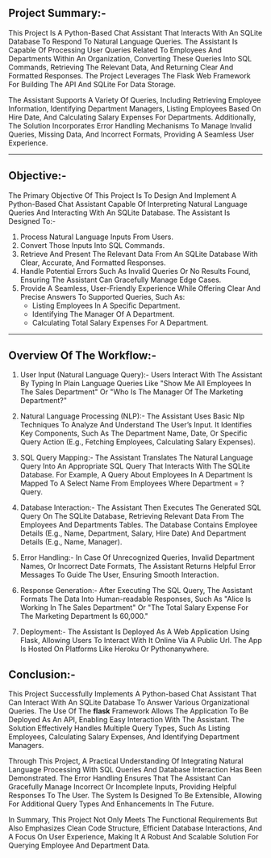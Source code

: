 ## Project Summary:-

This Project Is A Python-Based Chat Assistant That Interacts With An SQLite Database To Respond To Natural Language Queries. The Assistant Is Capable Of Processing User Queries Related To Employees And Departments Within An Organization, Converting These Queries Into SQL Commands, Retrieving The Relevant Data, And Returning Clear And Formatted Responses. The Project Leverages The Flask Web Framework For Building The API And SQLite For Data Storage. 

The Assistant Supports A Variety Of Queries, Including Retrieving Employee Information, Identifying Department Managers, Listing Employees Based On Hire Date, And Calculating Salary Expenses For Departments. Additionally, The Solution Incorporates Error Handling Mechanisms To Manage Invalid Queries, Missing Data, And Incorrect Formats, Providing A Seamless User Experience.

---

## Objective:-

The Primary Objective Of This Project Is To Design And Implement A Python-Based Chat Assistant Capable Of Interpreting Natural Language Queries And Interacting With An SQLite Database. 
The Assistant Is Designed To:-

1. Process Natural Language Inputs From Users.
2. Convert Those Inputs Into SQL Commands.
3. Retrieve And Present The Relevant Data From An SQLite Database With Clear, Accurate, And Formatted Responses.
4. Handle Potential Errors Such As Invalid Queries Or No Results Found, Ensuring The Assistant Can Gracefully Manage Edge Cases.
5. Provide A Seamless, User-Friendly Experience While Offering Clear And Precise Answers To Supported Queries, Such As:
   - Listing Employees In A Specific Department.
   - Identifying The Manager Of A Department.
   - Calculating Total Salary Expenses For A Department.

---

## Overview Of The Workflow:-

1) User Input (Natural Language Query):-  Users Interact With The Assistant By Typing In Plain Language Queries Like "Show Me All Employees In The Sales Department" Or "Who Is The Manager Of The Marketing Department?"

2) Natural Language Processing (NLP):-  The Assistant Uses Basic Nlp Techniques To Analyze And Understand The User’s Input. It Identifies Key Components, Such As The Department Name, Date, Or Specific Query Action (E.g., Fetching Employees, Calculating Salary Expenses).

3) SQL Query Mapping:-  The Assistant Translates The Natural Language Query Into An Appropriate SQL Query That Interacts With The SQLite Database. For Example, A Query About Employees In A Department Is Mapped To A Select Name From Employees Where Department = ? Query.

4) Database Interaction:-  The Assistant Then Executes The Generated SQL Query On The SQLite Database, Retrieving Relevant Data From The Employees And Departments Tables. The Database Contains Employee Details (E.g., Name, Department, Salary, Hire Date) And Department Details (E.g., Name, Manager).

5) Error Handling:-  In Case Of Unrecognized Queries, Invalid Department Names, Or Incorrect Date Formats, The Assistant Returns Helpful Error Messages To Guide The User, Ensuring Smooth Interaction.

6) Response Generation:-  After Executing The SQL Query, The Assistant Formats The Data Into Human-readable Responses, Such As "Alice Is Working In The Sales Department" Or "The Total Salary Expense For The Marketing Department Is 60,000."

7) Deployment:-  The Assistant Is Deployed As A Web Application Using Flask, Allowing Users To Interact With It Online Via A Public Url. The App Is Hosted On Platforms Like Heroku Or Pythonanywhere.



## Conclusion:-

This Project Successfully Implements A Python-based Chat Assistant That Can Interact With An SQLite Database To Answer Various Organizational Queries. The Use Of The **flask** Framework Allows The Application To Be Deployed As An API, Enabling Easy Interaction With The Assistant. The Solution Effectively Handles Multiple Query Types, Such As Listing Employees, Calculating Salary Expenses, And Identifying Department Managers.

Through This Project, A Practical Understanding Of Integrating Natural Language Processing With SQL Queries And Database Interaction Has Been Demonstrated. The Error Handling Ensures That The Assistant Can Gracefully Manage Incorrect Or Incomplete Inputs, Providing Helpful Responses To The User. The System Is Designed To Be Extensible, Allowing For Additional Query Types And Enhancements In The Future.

In Summary, This Project Not Only Meets The Functional Requirements But Also Emphasizes Clean Code Structure, Efficient Database Interactions, And A Focus On User Experience, Making It A Robust And Scalable Solution For Querying Employee And Department Data.

 
